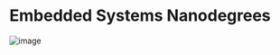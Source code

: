 # Embedded Systems Nanodegrees

![image](https://github.com/AbdelrhmanWalaa/Udacity-Embedded_Systems/assets/44446382/c89cabaa-c899-461e-a655-65afd21f4498)

